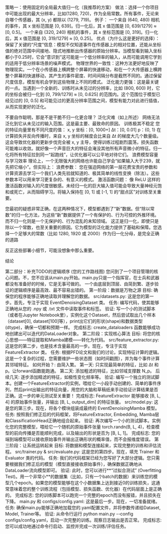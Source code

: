 策略一：使用固定的全局最大值归一化（我推荐的方案）
做法：选择一个你项目中可能出现的最大分辨率，比如(1280, 720)，作为全局常数。所有事件，无论来自哪个传感器，其 (x, y) 都除以 (1279, 719)。
例子：
一个来自 (640, 480) 相机的事件，其 x 坐标范围是 [0, 639]。归一化后，其 x 值范围是 [0, 639/1279] ≈ [0, 0.5]。
一个来自 (320, 240) 相机的事件，其 x 坐标范围是 [0, 319]。归一化后，其 x 值范围是 [0, 319/1279] ≈ [0, 0.25]。
优点（为什么这是更好的选择）：
保留了关键的“尺度”信息：模型不仅知道事件在传感器上的相对位置，还能从坐标值的绝对范围中间接地、隐式地推断出传感器的原始分辨率。当模型看到输入坐标都小于0.25时，它会“意识到”这可能是一个低分辨率的输入，从而可能调用它学到的适用于低分辨率场景的噪声模式。
物理世界的一致性：这种方法更好地反映了物理现实。一个在小传感器上横跨整个屏幕的快速移动，和在一个大传感器上横跨整个屏幕的快速移动，其产生的事件密度、时间间隔分布是截然不同的。通过保留尺度信息，模型有机会学到这些物理上不同的模式。
泛化能力更强：这是最关键的一点。当遇到一个全新的、训练时从未见过的分辨率，比如 (800, 600) 时，它的坐标会被归一化到 [0, 799/1279] ≈ [0, 0.625] 的范围内。这个范围位于模型已经见过的 [0, 0.5] 和可能见过的更高分辨率范围之间，模型有能力对此进行插值，从而实现更好的泛化。

不要自作聪明，那是不是干脆不归一化更合理？
泛化灾难（如上所述）
网络无法泛化到它从未见过的输入范围。这是最主要、最致命的原因。
训练极其不稳定
您的特征向量里有不同尺度的值：
x, y 坐标：[0, 1000+]
Δt：[0, 0.01]
p：{0, 1}
在计算损失并反向传播时，来自 x, y 坐标的梯度会比来自 Δt 的梯度大几个数量级。这会导致优化器的更新步伐完全被 x, y 主导，使得训练过程剧烈震荡，损失函数可能难以收敛。就好像一个声音巨大的特征会淹没其他所有声音微小的特征。归一化将所有特征拉到同一“起跑线”，让优化器可以公平地对待它们。
浪费模型容量与学习效率
理论上，一个无限强大的网络也许能自己学会“如果输入大于239，就先把它缩小”。但实际上：
浪费参数： 您在强迫网络的第一层花费宝贵的参数和计算资源去学习一个我们人类先验就知道的、极其简单的线性变换（除法）。这些参数本可以用来学习更复杂的、有意义的模式。
激活函数问题： 像 ReLU 这样的激活函数对输入的尺度很敏感。未经归一化的巨大输入值可能会导致大量神经元饱和或死亡，从而阻碍学习。将输入保持在 [0, 1] 或 [-1, 1] 的“甜点区”对训练至关重要。

您最初的疑惑非常正确，在这两种情况下，模型都遇到了“新”数据。但“除以常数”的归一化方法，为这些“新”数据提供了一个有保护的、行为可控的外推环境。而不归一化则是一个无保护的、行为混乱的未知领域。
这正是归一化，即使只是除以一个常数，也至关重要的原因。它为模型的泛化能力提供了基础和保障。您选择一个足够大的常数（比如 1280, 1920 或 2000）作为归一化分母，是完全正确的道路

反正这些部署小细节，可能没想象中那么重要。

结论




第二部分：补充TODO的逻辑顺序 (您的工作路线图)
您问到了一个项目管理的核心问题。不，您不应该从main.py开始。main.py只是一个指挥官，在士兵和武器都没有准备好的时候，它是无事可做的。
一个由底层到顶层、由简到繁、逐步验证的逻辑顺序是最高效、最不容易出错的。
第一阶段：数据是万物之源
目标: 确保您的程序能够正确地读取并理解您的数据。
src/datasets.py:
这是您的第一步。首先，专注于实现 EventDenoisingDataset 类。
任务: 编写代码，使其能够正确地从您的 .npy 或 .txt 文件中读取事件和标签。
验证: 写一个小的测试脚本（或者在Jupyter Notebook里），实例化这个Dataset，然后尝试取出几个样本（dataset[0], dataset[100]等），print出它们的形状(shape)和数据类型(dtype)，确保一切都和预期一样。
完成标志: create_dataloaders 函数能够成功地创建出可以迭代的DataLoader对象。
第二阶段：实现核心算法
目标: 将您的核心思想——特征提取和Mamba建模——转化为代码。
src/feature_extractor.py:
这是您的第二步，也是技术含量最高的一步。现在，专注于实现 FeatureExtractor 类。
任务: 根据PFD论文和我们的讨论，实现特征计算的逻辑。这是一个复杂的过程，您需要维护一些状态图（如时间戳图），并为每个事件计算其邻域特征。
如何开始？: 由简入繁。
第一天: 只实现最简单的特征，比如 Δt 和 p。让forward函数能跑通。
第二天: 添加粗滤的特征，比如邻域支撑数 N_p。
后续几天: 逐步添加精滤的特征，如极性变化频率等。
验证: 编写一个独立的测试脚本。创建一个FeatureExtractor的实例，喂给它一小段手动创建的、简单的事件序列，然后print出输出的特征向量，用您的大脑和草稿纸来手动验证计算结果是否正确。这一步的单元测试至关重要！
完成标志: FeatureExtractor 能够接收 [B, L, 4] 的原始事件张量，并输出 [B, L, output_dim] 的特征张量。
src/model.py:
这是您的第三步。现在，将各个模块组装成最终的 EventDenoisingMamba 模型。
任务: 按照我们修正后的代码框架，将FeatureExtractor, Embedding, Mamba层和ClassificationHead正确地组合起来。
验证: 再次编写一个小的测试脚本。实例化您的完整模型，喂给它一个随机的原始事件张量 torch.randn(B, L, 4)，检查模型的前向传播是否能顺利完成，以及输出的形状是否为 [B, L, 1]。
完成标志: 您的端到端模型可以接收原始事件并输出正确形状的概率值，而不会报维度错误。
第三阶段：让系统运转起来
目标: 将数据和模型连接起来，实现完整的训练和评估流程。
src/trainer.py & src/evaluate.py:
这是您的第四步。现在，填充 Trainer 和 Evaluator 类的代码。
任务: 我们的代码框架已经为您写好了大部分逻辑。您只需要根据我们修正后的模型（模型直接接收原始事件），确保数据正确地从DataLoader流向模型即可。
验证: 此时，您可以进行**“过拟合测试” (Overfitting Test)。用一个非常小**的数据集（比如，只有一个batch的数据）来训练您的模型几个epoch。如果您的模型能够在这个小数据集上达到接近0的训练损失，这通常意味着您的整个训练流程（包括模型、损失函数、优化器）在代码层面上是正确的。
完成标志: 您的训练脚本可以跑完一个完整的epoch而没有报错，并且损失在下降。
main.py 和 configs/config.yaml:
这是最后一步。现在，一切准备就绪。
任务: 确保main.py能够正确地加载您的.yaml配置文件，并将参数传递给Dataset, Model, Trainer等。
验证: 从命令行运行 python main.py --config configs/config.yaml，启动一次完整的训练。观察日志输出是否正常。
完成标志: 您可以成功地通过命令行启动、监控并完成一次训练/评估任务。